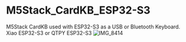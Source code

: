 # M5Stack_CardKB_ESP32-S3
M5Stack CardKB used with ESP32-S3 as a USB or Bluetooth Keyboard. Xiao ESP32-S3 or QTPY ESP32-S3
![IMG_8414](https://github.com/user-attachments/assets/2370742a-7475-4de4-9625-7f6990e914dc)
